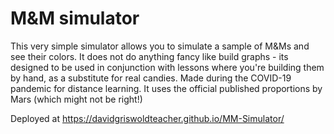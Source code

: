 # M&M simulator

This very simple simulator allows you to simulate a sample of M&Ms and see their colors. It does not do anything fancy like build graphs - its designed to be used in conjunction with lessons where you're building them by hand, as a substitute for real candies. Made during the COVID-19 pandemic for distance learning. It uses the official published proportions by Mars (which might not be right!)

Deployed at https://davidgriswoldteacher.github.io/MM-Simulator/
